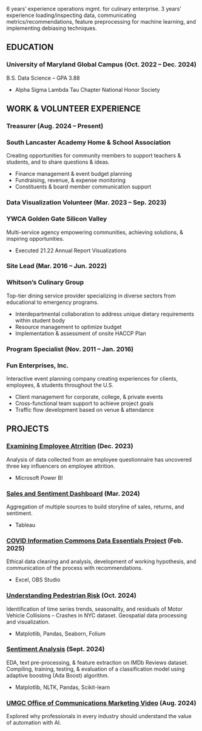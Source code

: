 6 years’ experience operations mgmt. for culinary enterprise.
3 years’ experience loading/inspecting data, communicating
metrics/recommendations, feature preprocessing for machine learning,
and implementing debiasing techniques.


## EDUCATION
### University of Maryland Global Campus (Oct. 2022 – Dec. 2024)
B.S. Data Science – GPA 3.88
- Alpha Sigma Lambda Tau Chapter National Honor Society

## WORK & VOLUNTEER EXPERIENCE
### Treasurer (Aug. 2024 – Present)
### South Lancaster Academy Home & School Association
Creating opportunities for community members to support
teachers & students, and to share questions & ideas.
- Finance management & event budget planning
- Fundraising, revenue, & expense monitoring
- Constituents & board member communication support

### Data Visualization Volunteer (Mar. 2023 – Sep. 2023)
### YWCA Golden Gate Silicon Valley
Multi-service agency empowering communities,
achieving solutions, & inspiring opportunities.
- Executed 21.22 Annual Report Visualizations

### Site Lead (Mar. 2016 – Jun. 2022)
### Whitson’s Culinary Group
Top-tier dining service provider specializing in diverse
sectors from educational to emergency programs.
-	Interdepartmental collaboration to address unique dietary requirements within student body
-	Resource management to optimize budget
-	Implementation & assessment of onsite HACCP Plan

### Program Specialist (Nov. 2011 – Jan. 2016)
### Fun Enterprises, Inc.
Interactive event planning company creating experiences
for clients, employees, & students throughout the U.S.
-	Client management for corporate, college, & private events
-	Cross-functional team support to achieve project goals
-	Traffic flow development based on venue & attendance

## PROJECTS
### [Examining Employee Atrrition](https://falinerezvani.wixsite.com/faline-rezvani/portfolio-collections/my-portfolio/examining-employee-attrition) (Dec. 2023)
Analysis of data collected from an employee questionnaire has uncovered three key influencers on employee attrition.
- Microsoft Power BI

### [Sales and Sentiment Dashboard](https://public.tableau.com/app/profile/faline.rezvani/viz/FondRougeSalesandSentiment-SAP/Dashboard1) (Mar. 2024)
Aggregation of multiple sources to build storyline of sales, returns, and sentiment.
- Tableau

### [COVID Information Commons Data Essentials Project](https://www.youtube.com/watch?v=NEXZ9Ks5ioE&t=9s) (Feb. 2025)
Ethical data cleaning and analysis, development of working hypothesis, and communication of the process with recommendations.
- Excel, OBS Studio

### [Understanding Pedestrian Risk](https://a3d2f1c2-6a31-46f6-a5cc-6987178cd73e.filesusr.com/ugd/e44a45_da080b2e72aa45d084cdb1e233807cad.pdf) (Oct. 2024)
Identification of time series trends, seasonality, and residuals of Motor Vehicle Collisions – Crashes in NYC dataset.  Geospatial data processing and visualization.
- Matplotlib, Pandas, Seaborn, Folium

### [Sentiment Analysis](https://github.com/FalineRezvani/Classification/blob/main/AdaBoost_IMDbReviews.ipynb) (Sept. 2024)
EDA, text pre-processing, & feature extraction on IMDb Reviews dataset.  Compiling, training, testing, & evaluation of a classification model using adaptive boosting (Ada Boost) algorithm.
- Matplotlib, NLTK, Pandas, Scikit-learn

### [UMGC Office of Communications Marketing Video](https://www.youtube.com/watch?v=gVQWF4yTFJ4) (Aug. 2024)
Explored why professionals in every industry should understand the value of automation with AI.


